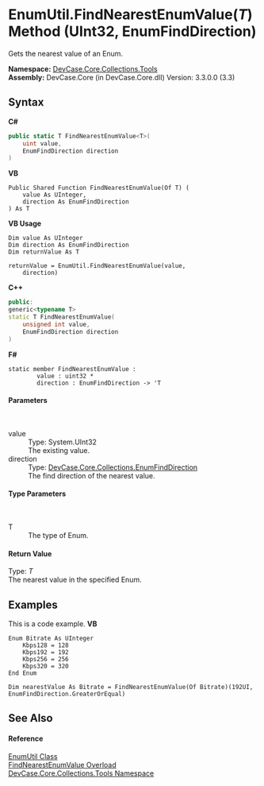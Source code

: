 # EnumUtil.FindNearestEnumValue(*T*) Method (UInt32, EnumFindDirection)
 

Gets the nearest value of an Enum.

**Namespace:**&nbsp;<a href="N_DevCase_Core_Collections_Tools">DevCase.Core.Collections.Tools</a><br />**Assembly:**&nbsp;DevCase.Core (in DevCase.Core.dll) Version: 3.3.0.0 (3.3)

## Syntax

**C#**<br />
``` C#
public static T FindNearestEnumValue<T>(
	uint value,
	EnumFindDirection direction
)

```

**VB**<br />
``` VB
Public Shared Function FindNearestEnumValue(Of T) ( 
	value As UInteger,
	direction As EnumFindDirection
) As T
```

**VB Usage**<br />
``` VB Usage
Dim value As UInteger
Dim direction As EnumFindDirection
Dim returnValue As T

returnValue = EnumUtil.FindNearestEnumValue(value, 
	direction)
```

**C++**<br />
``` C++
public:
generic<typename T>
static T FindNearestEnumValue(
	unsigned int value, 
	EnumFindDirection direction
)
```

**F#**<br />
``` F#
static member FindNearestEnumValue : 
        value : uint32 * 
        direction : EnumFindDirection -> 'T 

```


#### Parameters
&nbsp;<dl><dt>value</dt><dd>Type: System.UInt32<br />The existing value.</dd><dt>direction</dt><dd>Type: <a href="T_DevCase_Core_Collections_EnumFindDirection">DevCase.Core.Collections.EnumFindDirection</a><br />The find direction of the nearest value.</dd></dl>

#### Type Parameters
&nbsp;<dl><dt>T</dt><dd>The type of Enum.</dd></dl>

#### Return Value
Type: *T*<br />The nearest value in the specified Enum.

## Examples
This is a code example. 
**VB**<br />
``` VB
Enum Bitrate As UInteger
    Kbps128 = 128
    Kbps192 = 192
    Kbps256 = 256
    Kbps320 = 320
End Enum

Dim nearestValue As Bitrate = FindNearestEnumValue(Of Bitrate)(192UI, EnumFindDirection.GreaterOrEqual)
```


## See Also


#### Reference
<a href="T_DevCase_Core_Collections_Tools_EnumUtil">EnumUtil Class</a><br /><a href="Overload_DevCase_Core_Collections_Tools_EnumUtil_FindNearestEnumValue">FindNearestEnumValue Overload</a><br /><a href="N_DevCase_Core_Collections_Tools">DevCase.Core.Collections.Tools Namespace</a><br />